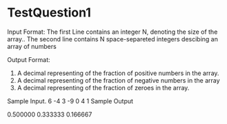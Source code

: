 # TestQuestion1
Input Format: The first Line contains an integer N, denoting the size of the array.. 
The second line contains N space-separeted integers descibing an array of numbers

Output Format:
1. A decimal representing of the fraction of positive numbers in the array.
2. A decimal representing of the fraction of negative numbers in the array
3. A decimal representing of the fraction of zeroes in the array.

Sample Input.
6
-4 3 -9 0 4 1
 Sample Output
 
 0.500000
 0.333333
 0.166667
